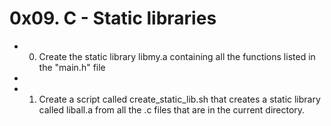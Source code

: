 # 0x09. C - Static libraries

* 0. Create the static library libmy.a containing all the functions listed in the "main.h" file
*
* 1. Create a script called create_static_lib.sh that creates a static library called liball.a from all the .c files that are in the current directory.

